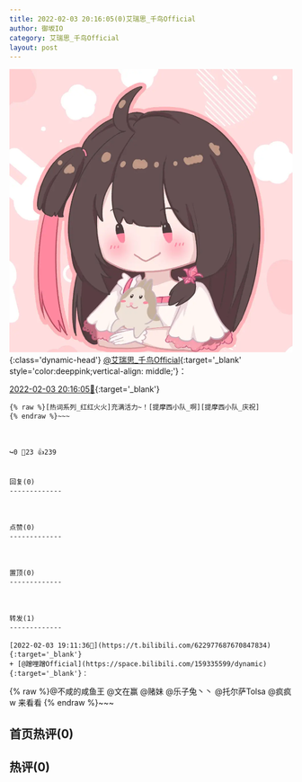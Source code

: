```yaml
---
title: 2022-02-03 20:16:05(0)艾瑞思_千鸟Official
author: 御坂IO
category: 艾瑞思_千鸟Official
layout: post
---
```


![img](/images/7e08840c56f251de28bdf766b647bd5fe9a5d50a.jpg){:class='dynamic-head'}
[@艾瑞思_千鸟Official](https://space.bilibili.com/1090010845/dynamic){:target='_blank' style='color:deeppink;vertical-align: middle;'}：

[2022-02-03 20:16:05🔗](https://t.bilibili.com/622994304894235855){:target='_blank'}

~~~
{% raw %}[热词系列_红红火火]充满活力~！[提摩西小队_啊][提摩西小队_庆祝]
{% endraw %}~~~



↪️0 💬23 👍239


回复(0)
-------------



点赞(0)
-------------



置顶(0)
-------------



转发(1)
-------------

[2022-02-03 19:11:36🔗](https://t.bilibili.com/622977687670847834){:target='_blank'}
+ [@蹭哩蹭Official](https://space.bilibili.com/159335599/dynamic){:target='_blank'}：
~~~
{% raw %}@不咸的咸鱼王 @文在赢 @赌妹 @乐子兔丶丶 @托尔萨Tolsa @疯疯w 来看看
{% endraw %}~~~






首页热评(0)
-------------



热评(0)
-------------



